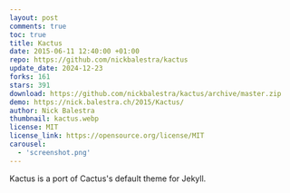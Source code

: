 ```yaml
---
layout: post
comments: true
toc: true
title: Kactus
date: 2015-06-11 12:40:00 +01:00
repo: https://github.com/nickbalestra/kactus
update_date: 2024-12-23
forks: 161
stars: 391
download: https://github.com/nickbalestra/kactus/archive/master.zip
demo: https://nick.balestra.ch/2015/Kactus/
author: Nick Balestra
thumbnail: kactus.webp
license: MIT
license_link: https://opensource.org/license/MIT
carousel:
  - 'screenshot.png'
---
```


Kactus is a port of Cactus's default theme for Jekyll.
